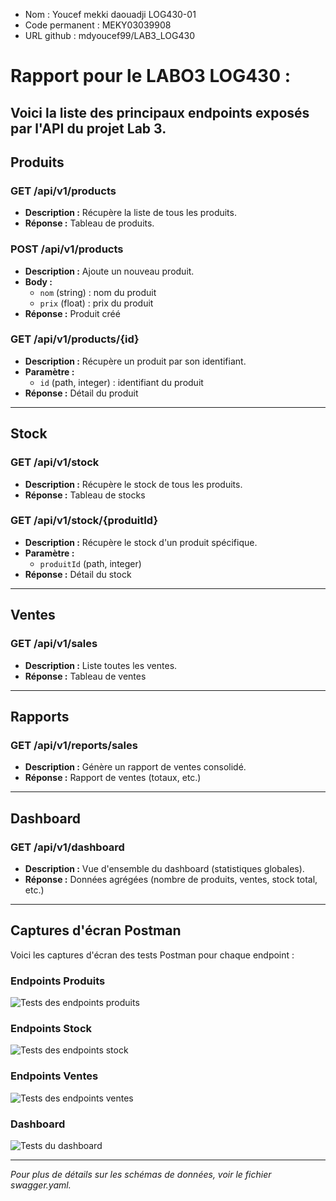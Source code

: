- Nom : Youcef mekki daouadji  LOG430-01 
- Code permanent : MEKY03039908
- URL github : mdyoucef99/LAB3_LOG430

# Rapport pour le LABO3 LOG430 :  

Voici la liste des principaux endpoints exposés par l'API du projet Lab 3.
---

## **Produits**

### GET /api/v1/products
- **Description :** Récupère la liste de tous les produits.
- **Réponse :** Tableau de produits.

### POST /api/v1/products
- **Description :** Ajoute un nouveau produit.
- **Body :**
  - `nom` (string) : nom du produit
  - `prix` (float) : prix du produit
- **Réponse :** Produit créé

### GET /api/v1/products/{id}
- **Description :** Récupère un produit par son identifiant.
- **Paramètre :**
  - `id` (path, integer) : identifiant du produit
- **Réponse :** Détail du produit


---

## **Stock**

### GET /api/v1/stock
- **Description :** Récupère le stock de tous les produits.
- **Réponse :** Tableau de stocks

### GET /api/v1/stock/{produitId}
- **Description :** Récupère le stock d'un produit spécifique.
- **Paramètre :**
  - `produitId` (path, integer)
- **Réponse :** Détail du stock

---

## **Ventes**

### GET /api/v1/sales
- **Description :** Liste toutes les ventes.
- **Réponse :** Tableau de ventes

---

## **Rapports**

### GET /api/v1/reports/sales
- **Description :** Génère un rapport de ventes consolidé.
- **Réponse :** Rapport de ventes (totaux, etc.)

---

## **Dashboard**

### GET /api/v1/dashboard
- **Description :** Vue d'ensemble du dashboard (statistiques globales).
- **Réponse :** Données agrégées (nombre de produits, ventes, stock total, etc.)

---

## Captures d'écran Postman

Voici les captures d'écran des tests Postman pour chaque endpoint :

### Endpoints Produits
![Tests des endpoints produits](docs/screenshots/products.png)

### Endpoints Stock
![Tests des endpoints stock](docs/screenshots/stock.png)

### Endpoints Ventes
![Tests des endpoints ventes](docs/screenshots/sales.png)

### Dashboard
![Tests du dashboard](docs/screenshots/dashboards.png)

---

*Pour plus de détails sur les schémas de données, voir le fichier swagger.yaml.*



